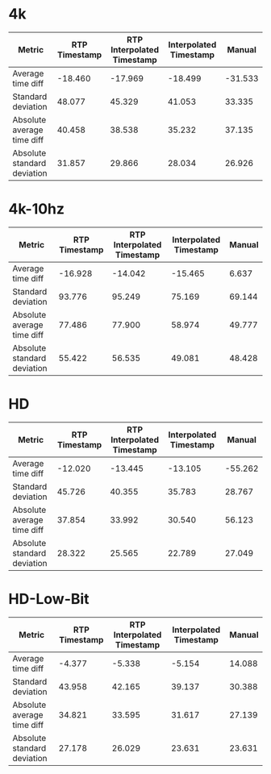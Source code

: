 # 4k

| Metric                      | RTP Timestamp | RTP Interpolated Timestamp | Interpolated Timestamp | Manual  |
| --------------------------- | ------------- | -------------------------- | ---------------------- | ------- |
| Average time diff           | -18.460       | -17.969                    | -18.499                | -31.533 |
| Standard deviation          | 48.077        | 45.329                     | 41.053                 | 33.335  |
| Absolute average time diff  | 40.458        | 38.538                     | 35.232                 | 37.135  |
| Absolute standard deviation | 31.857        | 29.866                     | 28.034                 | 26.926  |

# 4k-10hz

| Metric                      | RTP Timestamp | RTP Interpolated Timestamp | Interpolated Timestamp | Manual |
| --------------------------- | ------------- | -------------------------- | ---------------------- | ------ |
| Average time diff           | -16.928       | -14.042                    | -15.465                | 6.637  |
| Standard deviation          | 93.776        | 95.249                     | 75.169                 | 69.144 |
| Absolute average time diff  | 77.486        | 77.900                     | 58.974                 | 49.777 |
| Absolute standard deviation | 55.422        | 56.535                     | 49.081                 | 48.428 |

# HD

| Metric                      | RTP Timestamp | RTP Interpolated Timestamp | Interpolated Timestamp | Manual  |
| --------------------------- | ------------- | -------------------------- | ---------------------- | ------- |
| Average time diff           | -12.020       | -13.445                    | -13.105                | -55.262 |
| Standard deviation          | 45.726        | 40.355                     | 35.783                 | 28.767  |
| Absolute average time diff  | 37.854        | 33.992                     | 30.540                 | 56.123  |
| Absolute standard deviation | 28.322        | 25.565                     | 22.789                 | 27.049  |

# HD-Low-Bit

| Metric                      | RTP Timestamp | RTP Interpolated Timestamp | Interpolated Timestamp | Manual |
| --------------------------- | ------------- | -------------------------- | ---------------------- | ------ |
| Average time diff           | -4.377        | -5.338                     | -5.154                 | 14.088 |
| Standard deviation          | 43.958        | 42.165                     | 39.137                 | 30.388 |
| Absolute average time diff  | 34.821        | 33.595                     | 31.617                 | 27.139 |
| Absolute standard deviation | 27.178        | 26.029                     | 23.631                 | 23.631 |

